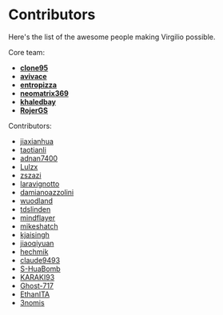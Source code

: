 # Contributors

Here's the list of the awesome people making Virgilio possible.

Core team:

- **[clone95](https://github.com/clone95)**
- **[avivace](https://github.com/avivace)**
- **[entropizza](https://github.com/entropizza)**
- **[neomatrix369](https://github.com/neomatrix369)**
- **[khaledbay](https://github.com/khaledbay)**
- **[RojerGS](https://github.com/RojerGS)**

Contributors:

- [jiaxianhua](https://github.com/jiaxianhua)
- [taotianli](https://github.com/taotianli)
- [adnan7400](https://github.com/adnan7400)
- [Lulzx](https://github.com/Lulzx)
- [zszazi](https://github.com/zszazi)
- [laravignotto](https://github.com/laravignotto)
- [damianoazzolini](https://github.com/damianoazzolini)
- [wuodland](https://github.com/wuodland)
- [tdslinden](https://github.com/tdslinden)
- [mindflayer](https://github.com/mindflayer)
- [mikeshatch](https://github.com/mikeshatch)
- [kjaisingh](https://github.com/kjaisingh)
- [jiaoqiyuan](https://github.com/jiaoqiyuan)
- [hechmik](https://github.com/hechmik)
- [claude9493](https://github.com/claude9493)
- [S-HuaBomb](https://github.com/S-HuaBomb)
- [KARAKI93](https://github.com/KARAKI93)
- [Ghost-717](https://github.com/Ghost-717)
- [EthanITA](https://github.com/EthanITA)
- [3nomis](https://github.com/3nomis)
